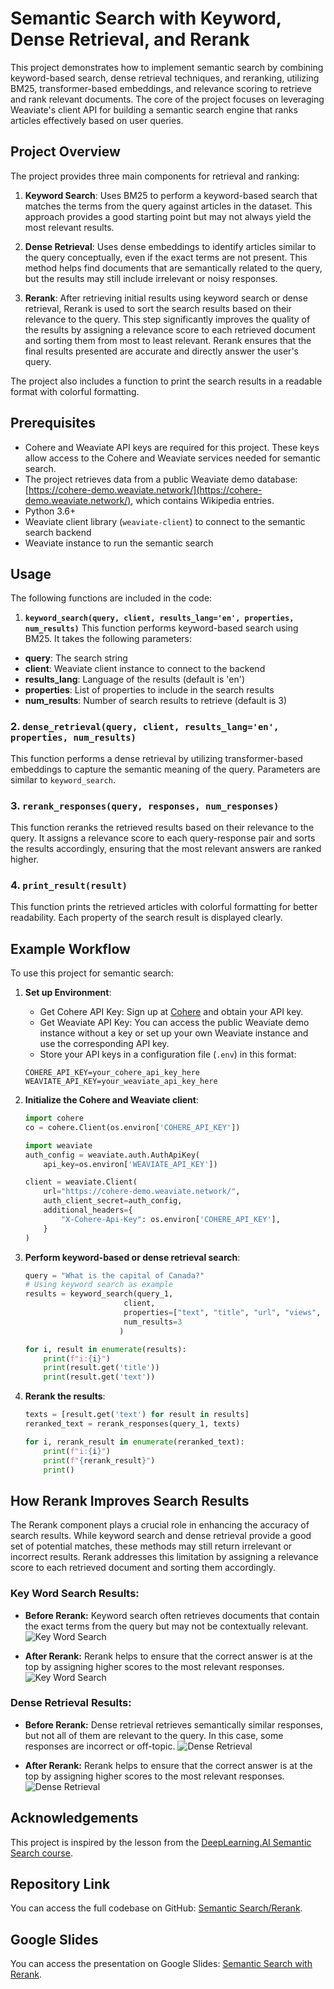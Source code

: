 # Semantic Search with Keyword, Dense Retrieval, and Rerank

This project demonstrates how to implement semantic search by combining keyword-based search, dense retrieval techniques, and reranking, utilizing BM25, transformer-based embeddings, and relevance scoring to retrieve and rank relevant documents. The core of the project focuses on leveraging Weaviate's client API for building a semantic search engine that ranks articles effectively based on user queries.

## Project Overview
The project provides three main components for retrieval and ranking:

1. **Keyword Search**: Uses BM25 to perform a keyword-based search that matches the terms from the query against articles in the dataset. This approach provides a good starting point but may not always yield the most relevant results.

2. **Dense Retrieval**: Uses dense embeddings to identify articles similar to the query conceptually, even if the exact terms are not present. This method helps find documents that are semantically related to the query, but the results may still include irrelevant or noisy responses.

3. **Rerank**: After retrieving initial results using keyword search or dense retrieval, Rerank is used to sort the search results based on their relevance to the query. This step significantly improves the quality of the results by assigning a relevance score to each retrieved document and sorting them from most to least relevant. Rerank ensures that the final results presented are accurate and directly answer the user's query.

The project also includes a function to print the search results in a readable format with colorful formatting.

## Prerequisites
- Cohere and Weaviate API keys are required for this project. These keys allow access to the Cohere and Weaviate services needed for semantic search.
- The project retrieves data from a public Weaviate demo database: [https://cohere-demo.weaviate.network/](https://cohere-demo.weaviate.network/), which contains Wikipedia entries.
- Python 3.6+
- Weaviate client library (`weaviate-client`) to connect to the semantic search backend
- Weaviate instance to run the semantic search

## Usage
The following functions are included in the code:

1. **`keyword_search(query, client, results_lang='en', properties, num_results)`**
This function performs keyword-based search using BM25. It takes the following parameters:
- **query**: The search string
- **client**: Weaviate client instance to connect to the backend
- **results_lang**: Language of the results (default is 'en')
- **properties**: List of properties to include in the search results
- **num_results**: Number of search results to retrieve (default is 3)

### 2. `dense_retrieval(query, client, results_lang='en', properties, num_results)`
This function performs a dense retrieval by utilizing transformer-based embeddings to capture the semantic meaning of the query. Parameters are similar to `keyword_search`.

### 3. `rerank_responses(query, responses, num_responses)`
This function reranks the retrieved results based on their relevance to the query. It assigns a relevance score to each query-response pair and sorts the results accordingly, ensuring that the most relevant answers are ranked higher.

### 4. `print_result(result)`
This function prints the retrieved articles with colorful formatting for better readability. Each property of the search result is displayed clearly.

## Example Workflow
To use this project for semantic search:
1. **Set up Environment**:
   - Get Cohere API Key: Sign up at [Cohere](https://cohere.ai/) and obtain your API key.
   - Get Weaviate API Key: You can access the public Weaviate demo instance without a key or set up your own Weaviate instance and use the corresponding API key.
   - Store your API keys in a configuration file (`.env`) in this format:
    ```
    COHERE_API_KEY=your_cohere_api_key_here
    WEAVIATE_API_KEY=your_weaviate_api_key_here
    ```
   
2. **Initialize the Cohere and Weaviate client**:
   ```python
   import cohere
   co = cohere.Client(os.environ['COHERE_API_KEY'])

   import weaviate
   auth_config = weaviate.auth.AuthApiKey(
       api_key=os.environ['WEAVIATE_API_KEY'])

   client = weaviate.Client(
       url="https://cohere-demo.weaviate.network/",
       auth_client_secret=auth_config,
       additional_headers={
           "X-Cohere-Api-Key": os.environ['COHERE_API_KEY'],
       }
   )
   ```

3. **Perform keyword-based or dense retrieval search**:
   ```python
   query = "What is the capital of Canada?"
   # Using keyword search as example
   results = keyword_search(query_1,
                         client,
                         properties=["text", "title", "url", "views", "lang", "_additional {distance}"],
                         num_results=3
                        )

   for i, result in enumerate(results):
       print(f"i:{i}")
       print(result.get('title'))
       print(result.get('text'))
   ```

4. **Rerank the results**:
   ```python
   texts = [result.get('text') for result in results]
   reranked_text = rerank_responses(query_1, texts)

   for i, rerank_result in enumerate(reranked_text):
       print(f"i:{i}")
       print(f"{rerank_result}")
       print()
   ```

## How Rerank Improves Search Results
The Rerank component plays a crucial role in enhancing the accuracy of search results. While keyword search and dense retrieval provide a good set of potential matches, these methods may still return irrelevant or incorrect results. Rerank addresses this limitation by assigning a relevance score to each retrieved document and sorting them accordingly.

### Key Word Search Results:
- **Before Rerank:**
Keyword search often retrieves documents that contain the exact terms from the query but may not be contextually relevant.
![Key Word Search](images/key1.png)

- **After Rerank:**
Rerank helps to ensure that the correct answer is at the top by assigning higher scores to the most relevant responses. 
![Key Word Search](images/key2.png)

### Dense Retrieval Results:
- **Before Rerank:**
Dense retrieval retrieves semantically similar responses, but not all of them are relevant to the query. In this case, some responses are incorrect or off-topic.
![Dense Retrieval](images/dense1.png)

- **After Rerank:**
Rerank helps to ensure that the correct answer is at the top by assigning higher scores to the most relevant responses. 
![Dense Retrieval](images/dense2.png)

## Acknowledgements
This project is inspired by the lesson from the [DeepLearning.AI Semantic Search course](https://learn.deeplearning.ai/courses/large-language-models-semantic-search/lesson/5/rerank).

## Repository Link
You can access the full codebase on GitHub: [Semantic Search/Rerank](https://github.com/bigfishhhhhzoey/GenerativeAI/tree/main/Semantic%20Search/Rerank).

## Google Slides
You can access the presentation on Google Slides: [Semantic Search with Rerank](https://docs.google.com/presentation/d/1egA18GALoF8M55py6dfLz_GY61fkFyQw-_lgUVyptbY/edit?usp=sharing).

